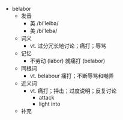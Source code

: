 - belabor
  - 发音
    - 英 /bi'leibə/
    - 美 /bi'lebə/
  - 词义
    - vt. 过分冗长地讨论；痛打；辱骂
  - 记忆
    - 不劳动 (labor) 就痛打 (belabor)
  - 同根词
    - vt. belabour 痛打；不断辱骂和嘲弄
  - 近义词
    - vt. 痛打；抨击；过度说明；反复讨论
      - attack
      - light into
  - 补充